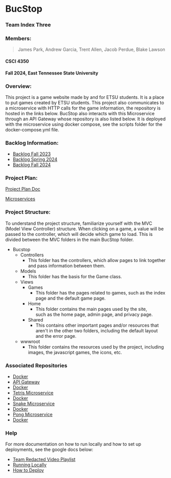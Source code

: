 # BucStop
### Team Index Three
### Members:
> James Park, Andrew Garcia, Trent Allen, Jacob Perdue, Blake Lawson
#### CSCI 4350
#### Fall 2024, East Tennessee State University

### Overview:
This project is a game website made by and for ETSU students. It
is a place to put games created by ETSU students.
This project also communicates to a microservice with HTTP calls for the game information, the repository is hosted in the links below. BucStop also interacts with this Microservice through an API Gateway whose repository is also listed below. It is deployed with the microservice using docker compose, see the scripts folder for the docker-compose.yml file.

### Backlog Information:
* [Backlog Fall 2023](https://brandonbcb02.atlassian.net/jira/software/projects/SCRUM/boards/1/backlog?epics=visible&atlOrigin=eyJpIjoiMjgzYjkwZGI0ZjU3NDNiM2JhMDNiOWU4MDliZjQ0YjEiLCJwIjoiaiJ9)
* [Backlog Spring 2024](https://docs.google.com/document/d/100WxhA-8cx5tWQfZs9JMoHvPGJO37cdkfATp0Td0uos/edit?usp=sharing)
* [Backlog Fall 2024](https://docs.google.com/document/d/1bRwSF4ruVywq7foFDtmQnjqAAKeYdk9yt1MvzyBBvL4/edit)
### Project Plan:
[Project Plan Doc](https://docs.google.com/document/d/12AH-SSa8jOCtNAGOVi41bWx9s0rQrPvtmCRUlanSDiY/edit?usp=sharing)

[Microservices](https://docs.google.com/document/d/1614BGhXJ8EkGg9p286xH0KazdWtSf83aGFW192Is-DI/edit)

### Project Structure: 
To understand the project structure, familiarize yourself with the
MVC (Model View Controller) structure. When clicking on a game, 
a value will be passed to the controller, which will decide which 
game to load. This is divided between the MVC folders in the main
BucStop folder.

* Bucstop
	* Controllers
		* This folder has the controllers, which allow pages to 
			link together and pass information between them.
	* Models
		* This folder has the basis for the Game class.
	* Views
		* Games
			* This folder has the pages related to games, such as
				the index page and the default game page.
		* Home
			* This folder contains the main pages used by the site, 				
				such as the home page, admin page, and privacy page.
		* Shared 
			* This contains other important pages and/or resources 
				that aren't in the other two folders, including the
				default layout and the error page.
	* wwwroot
		* This folder contains the resources used by the project, 
			including images, the javascript games, the icons, etc.
### Associated Repositories
* [Docker](https://hub.docker.com/repository/docker/jamesispark/bucstop/general)
* [API Gateway](https://github.com/JamesIsPark/Team-3-BucStop_APIGateway)
* [Docker](https://hub.docker.com/repository/docker/jamesispark/bucstop_apigateway/general)
* [Tetris Microservice](https://github.com/JamesIsPark/Team-3-BucStop_Tetris)
* [Docker](https://hub.docker.com/repository/docker/jamesispark/bucstop_microtetris/general)
* [Snake Microservice](https://github.com/JamesIsPark/Team-3-BucStop_Snake)
* [Docker](https://hub.docker.com/repository/docker/jamesispark/bucstop_microsnake/general)
* [Pong Microservice](https://github.com/JamesIsPark/Team-3-BucStop_Pong)
* [Docker](https://hub.docker.com/repository/docker/jamesispark/bucstop_micropong/general)

### Help
For more documentation on how to run locally and how to set up deployments, see the google docs below:
* [Team Redacted Video Playlist](https://youtube.com/playlist?list=PLxsGO-QGipWmVzxFkVbA-o6BUW5eRdk3H&si=a7jHaNBgdTtXgoJ4)
* [Running Locally](https://docs.google.com/document/d/1gfUpjZNfqWyv1ohUW1IaS8fOhXp0hOx6tFQVXBADa8Q/edit?usp=sharing)
* [How to Deploy](https://docs.google.com/document/d/1VElVP9HrOafxdM0HfD9jjM8HvnzBSpXhhq1O9VtTTug/edit?usp=sharing)
